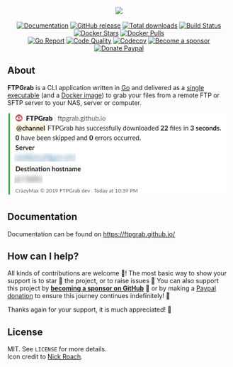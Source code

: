 <p align="center"><a href="https://github.com/ftpgrab/ftpgrab" target="_blank"><img height="128" src="https://raw.githubusercontent.com/ftpgrab/ftpgrab/master/.res/ftpgrab.png"></a></p>

<p align="center">
  <a href="https://ftpgrab.github.io/"><img src="https://img.shields.io/badge/doc-mkdocs-02a6f2?style=flat-square&logo=read-the-docs" alt="Documentation"></a>
  <a href="https://github.com/ftpgrab/ftpgrab/releases/latest"><img src="https://img.shields.io/github/release/ftpgrab/ftpgrab.svg?style=flat-square" alt="GitHub release"></a>
  <a href="https://github.com/ftpgrab/ftpgrab/releases/latest"><img src="https://img.shields.io/github/downloads/ftpgrab/ftpgrab/total.svg?style=flat-square" alt="Total downloads"></a>
  <a href="https://github.com/ftpgrab/ftpgrab/actions?workflow=build"><img src="https://img.shields.io/github/workflow/status/ftpgrab/ftpgrab/build?label=build&logo=github&style=flat-square" alt="Build Status"></a>
  <a href="https://hub.docker.com/r/ftpgrab/ftpgrab/"><img src="https://img.shields.io/docker/stars/ftpgrab/ftpgrab.svg?style=flat-square&logo=docker" alt="Docker Stars"></a>
  <a href="https://hub.docker.com/r/ftpgrab/ftpgrab/"><img src="https://img.shields.io/docker/pulls/ftpgrab/ftpgrab.svg?style=flat-square&logo=docker" alt="Docker Pulls"></a>
  <br /><a href="https://goreportcard.com/report/github.com/ftpgrab/ftpgrab"><img src="https://goreportcard.com/badge/github.com/ftpgrab/ftpgrab?style=flat-square" alt="Go Report"></a>
  <a href="https://app.codacy.com/gh/ftpgrab/ftpgrab"><img src="https://img.shields.io/codacy/grade/354bfb181fc5482dac1e8f31e8e29af5.svg?style=flat-square" alt="Code Quality"></a>
  <a href="https://codecov.io/gh/crazy-max/diun"><img src="https://img.shields.io/codecov/c/github/ftpgrab/ftpgrab?logo=codecov&style=flat-square" alt="Codecov"></a>
  <a href="https://github.com/sponsors/crazy-max"><img src="https://img.shields.io/badge/sponsor-crazy--max-181717.svg?logo=github&style=flat-square" alt="Become a sponsor"></a>
  <a href="https://www.paypal.me/crazyws"><img src="https://img.shields.io/badge/donate-paypal-00457c.svg?logo=paypal&style=flat-square" alt="Donate Paypal"></a>
</p>

## About

**FTPGrab** is a CLI application written in [Go](https://golang.org/) and delivered as a
[single executable](https://github.com/ftpgrab/ftpgrab/releases/latest) (and a
[Docker image](https://hub.docker.com/r/ftpgrab/ftpgrab/)) to grab your files from a remote FTP or SFTP server
to your NAS, server or computer.

![](.res/screenshot.png)

## Documentation

Documentation can be found on https://ftpgrab.github.io/

## How can I help?

All kinds of contributions are welcome :raised_hands:! The most basic way to show your support is to star :star2: the
project, or to raise issues :speech_balloon: You can also support this project by
[**becoming a sponsor on GitHub**](https://github.com/sponsors/crazy-max) :clap: or by making a
[Paypal donation](https://www.paypal.me/crazyws) to ensure this journey continues indefinitely! :rocket:

Thanks again for your support, it is much appreciated! :pray:

## License

MIT. See `LICENSE` for more details.<br />
Icon credit to [Nick Roach](http://www.elegantthemes.com/).
